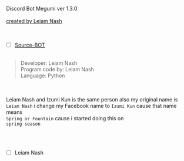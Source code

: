 Discord Bot Megumi ver 1.3.0
<br> <br>
[created by Leiam Nash](https://www.facebook.com/LeiamNashRebrth)
<br> <br> <br>

- [ ] [Source-BOT]()
<br> <br> 

> Developer: Leiam Nash <br> Program code by: Leiam Nash <br> Language: Python 


<br> <br> Leiam Nash and Izumi Kun is the same person also my original name is  `Leiam Nash` i change my Facebook name to `Izumi Kun` cause that name means <br> `Spring or Fountain` cause i started doing this on <br> `spring season`

<br> <br>
- [ ] Leiam Nash
